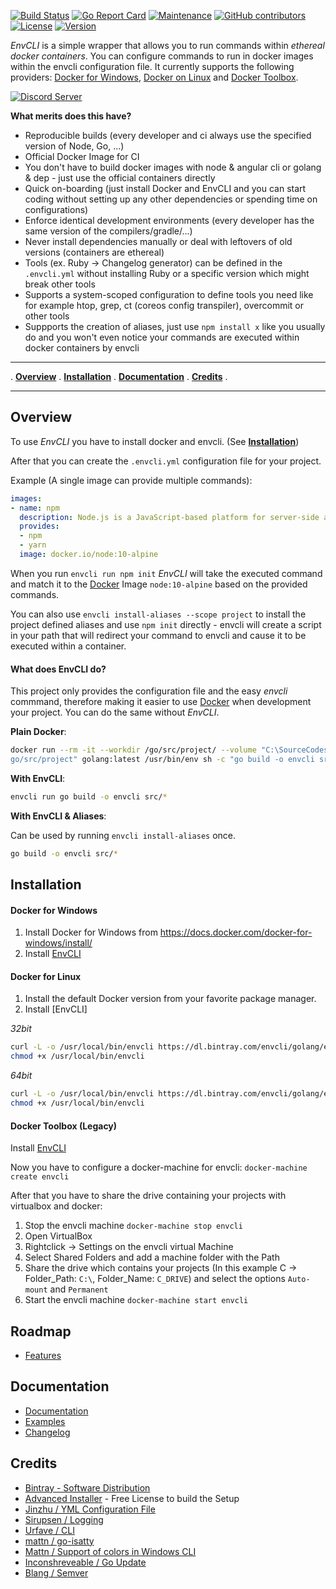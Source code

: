 [![Build Status](https://travis-ci.org/PhilippHeuer/EnvCLI.svg?branch=master)](https://travis-ci.org/PhilippHeuer/EnvCLI)
[![Go Report Card](https://goreportcard.com/badge/philippheuer/envcli)](http://goreportcard.com/report/philippheuer/envcli)
[![Maintenance](https://img.shields.io/maintenance/yes/2019.svg)]()
[![GitHub contributors](https://img.shields.io/github/contributors/PhilippHeuer/envcli.svg)]()
[![License](https://img.shields.io/badge/license-MIT-blue.svg)](https://github.com/PhilippHeuer/envcli/blob/master/LICENSE.md)
[![Version](https://img.shields.io/github/tag/philippheuer/envcli.svg)]()

*EnvCLI* is a simple wrapper that allows you to run commands within *ethereal docker containers*. You can configure commands to run in docker images within the envcli configuration file.
It currently supports the following providers: [Docker for Windows](https://docs.docker.com/docker-for-windows/install/), [Docker on Linux](https://docs.docker.com/engine/installation/) and [Docker Toolbox](https://docs.docker.com/toolbox/overview/).

[![Discord Server](https://discordapp.com/api/guilds/488047700764393505/embed.png?style=banner2)](https://discord.gg/9m8tWns)

**What merits does this have?**

- Reproducible builds (every developer and ci always use the specified version of Node, Go, ...)
- Official Docker Image for CI
- You don't have to build docker images with node & angular cli or golang & dep - just use the official containers directly
- Quick on-boarding (just install Docker and EnvCLI and you can start coding without setting up any other dependencies or spending time on configurations)
- Enforce identical development environments (every developer has the same version of the compilers/gradle/...)
- Never install dependencies manually or deal with leftovers of old versions (containers are ethereal)
- Tools (ex. Ruby -> Changelog generator) can be defined in the `.envcli.yml` without installing Ruby or a specific version which might break other tools
- Supports a system-scoped configuration to define tools you need like for example htop, grep, ct (coreos config transpiler), overcommit or other tools
- Suppports the creation of aliases, just use `npm install x` like you usually do and you won't even notice your commands are executed within docker containers by envcli

---

. **[Overview](#overview)** . **[Installation](#installation)** . **[Documentation](#documentation)** . **[Credits](#credits)** .

---

## Overview

To use *EnvCLI* you have to install docker and envcli. (See **[Installation](#installation)**)

After that you can create the `.envcli.yml` configuration file for your project.

Example (A single image can provide multiple commands):

```yaml
images:
- name: npm
  description: Node.js is a JavaScript-based platform for server-side and networking applications.
  provides:
  - npm
  - yarn
  image: docker.io/node:10-alpine
```

When you run `envcli run npm init` *EnvCLI* will take the executed command and match it to the [Docker](https://www.docker.com/) Image `node:10-alpine` based on the provided commands.

You can also use `envcli install-aliases --scope project` to install the project defined aliases and use `npm init` directly - envcli will create a script in your path that will redirect your command to envcli and cause it to be executed within a container.

#### What does EnvCLI do?

This project only provides the configuration file and the easy *envcli* commmand, therefore making it easier to use [Docker](https://www.docker.com/) when development your project. You can do the same without *EnvCLI*.

**Plain Docker**:

```bash
docker run --rm -it --workdir /go/src/project/ --volume "C:\SourceCodes\golang\envcli:/
go/src/project" golang:latest /usr/bin/env sh -c "go build -o envcli src/*"
```

**With EnvCLI**:

```bash
envcli run go build -o envcli src/*
```

**With EnvCLI & Aliases**:

Can be used by running `envcli install-aliases` once.

```bash
go build -o envcli src/*
```

## Installation

#### **Docker for Windows**

1. Install Docker for Windows from https://docs.docker.com/docker-for-windows/install/
2. Install [EnvCLI](https://dl.bintray.com/envcli/golang/envcli/v0.6.0/EnvCLI-amd64.msi)

#### **Docker for Linux**

1. Install the default Docker version from your favorite package manager.
2. Install [EnvCLI]

*32bit*

```bash
curl -L -o /usr/local/bin/envcli https://dl.bintray.com/envcli/golang/envcli/v0.6.3/linux_386
chmod +x /usr/local/bin/envcli
```

*64bit*

```bash
curl -L -o /usr/local/bin/envcli https://dl.bintray.com/envcli/golang/envcli/v0.6.3/linux_amd64
chmod +x /usr/local/bin/envcli
```

#### **Docker Toolbox (Legacy)**

Install [EnvCLI](https://dl.bintray.com/envcli/golang/envcli/v0.6.3/EnvCLI-amd64.msi)

Now you have to configure a docker-machine for envcli: `docker-machine create envcli`

After that you have to share the drive containing your projects with virtualbox and docker:

 1. Stop the envcli machine `docker-machine stop envcli`
 2. Open VirtualBox
 3. Rightclick -> Settings on the envcli virtual Machine
 4. Select Shared Folders and add a machine folder with the Path
 5. Share the drive which contains your projects (In this example C -> Folder_Path: `C:\`, Folder_Name: `C_DRIVE`) and select the options `Auto-mount` and `Permanent`
 6. Start the envcli machine `docker-machine start envcli`

## Roadmap

- [Features](https://github.com/PhilippHeuer/EnvCLI/labels/feature)

## Documentation

- [Documentation](https://envcli.readthedocs.io/en/latest/)
- [Examples](https://envcli.readthedocs.io/en/latest/examples/)
- [Changelog](https://envcli.readthedocs.io/en/latest/changelog/overview/)

## Credits

- [Bintray - Software Distribution](https://bintray.com)
- [Advanced Installer](https://www.advancedinstaller.com/) - Free License to build the Setup
- [Jinzhu / YML Configuration File](https://github.com/jinzhu/configor)
- [Sirupsen / Logging](https://github.com/sirupsen/logrus)
- [Urfave / CLI](https://github.com/urfave/cli)
- [mattn / go-isatty](https://github.com/mattn/go-isatty)
- [Mattn / Support of colors in Windows CLI](https://github.com/mattn/go-colorable)
- [Inconshreveable / Go Update](https://github.com/inconshreveable/go-update)
- [Blang / Semver](https://github.com/blang/semver)
